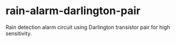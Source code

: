 # rain-alarm-darlington-pair
Rain detection alarm circuit using Darlington transistor pair for high sensitivity.

